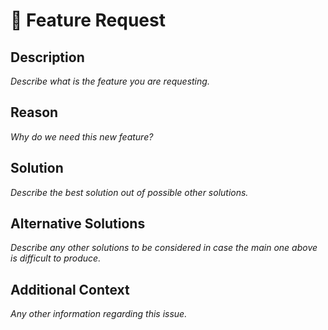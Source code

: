 # 🚀 Feature Request

## Description

_Describe what is the feature you are requesting._

## Reason

_Why do we need this new feature?_

## Solution

_Describe the best solution out of possible other solutions._

## Alternative Solutions

_Describe any other solutions to be considered in case the main one above is difficult to produce._

## Additional Context

_Any other information regarding this issue._
